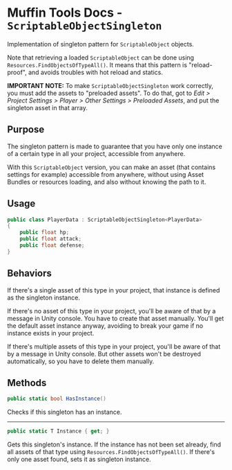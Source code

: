 # Muffin Tools Docs - `ScriptableObjectSingleton`

Implementation of singleton pattern for `ScriptableObject` objects.

Note that retrieving a loaded `ScriptableObject` can be done using `Resources.FindObjectsOfTypeAll()`. It means that this pattern is "reload-proof", and avoids troubles with hot reload and statics.

**IMPORTANT NOTE:** To make `ScriptableObjectSingleton` work correctly, you must add the assets to "preloaded assets". To do that, got to *Edit > Project Settings > Player > Other Settings > Preloaded Assets*, and put the singleton asset in that array.

## Purpose

The singleton pattern is made to guarantee that you have only one instance of a certain type in all your project, accessible from anywhere.

With this `ScriptableObject` version, you can make an asset (that contains settings for example) accessible from anywhere, without using Asset Bundles or resources loading, and also without knowing the path to it.

## Usage

```cs
public class PlayerData : ScriptableObjectSingleton<PlayerData>
{
    public float hp;
    public float attack;
    public float defense;
}
```

## Behaviors

If there's a single asset of this type in your project, that instance is defined as the singleton instance.

If there's no asset of this type in your project, you'll be aware of that by a message in Unity console. You have to create that asset manually. You'll get the default asset instance anyway, avoiding to break your game if no instance exists in your project.

If there's multiple assets of this type in your project, you'll be aware of that by a message in Unity console. But other assets won't be destroyed automatically, so you have to delete them manually.

## Methods

```cs
public static bool HasInstance()
```

Checks if this singleton has an instance.

---

```cs
public static T Instance { get; }
```

Gets this singleton's instance. If the instance has not been set already, find all assets of that type using `Resources.FindObjectsOfTypeAll()`. If there's only one asset found, sets it as singleton instance.